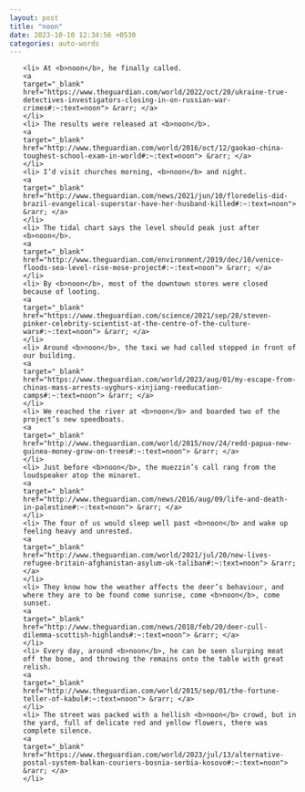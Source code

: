 ```yaml
---
layout: post
title: "noon"
date: 2023-10-10 12:34:56 +0530
categories: auto-words
---
```

<ol>

    <li> At <b>noon</b>, he finally called.
    <a 
    target="_blank" 
    href="https://www.theguardian.com/world/2022/oct/20/ukraine-true-detectives-investigators-closing-in-on-russian-war-crimes#:~:text=noon"> &rarr; </a>
    </li>
    <li> The results were released at <b>noon</b>.
    <a 
    target="_blank" 
    href="http://www.theguardian.com/world/2016/oct/12/gaokao-china-toughest-school-exam-in-world#:~:text=noon"> &rarr; </a>
    </li>
    <li> I’d visit churches morning, <b>noon</b> and night.
    <a 
    target="_blank" 
    href="http://www.theguardian.com/news/2021/jun/10/floredelis-did-brazil-evangelical-superstar-have-her-husband-killed#:~:text=noon"> &rarr; </a>
    </li>
    <li> The tidal chart says the level should peak just after <b>noon</b>.
    <a 
    target="_blank" 
    href="http://www.theguardian.com/environment/2019/dec/10/venice-floods-sea-level-rise-mose-project#:~:text=noon"> &rarr; </a>
    </li>
    <li> By <b>noon</b>, most of the downtown stores were closed because of looting.
    <a 
    target="_blank" 
    href="https://www.theguardian.com/science/2021/sep/28/steven-pinker-celebrity-scientist-at-the-centre-of-the-culture-wars#:~:text=noon"> &rarr; </a>
    </li>
    <li> Around <b>noon</b>, the taxi we had called stopped in front of our building.
    <a 
    target="_blank" 
    href="https://www.theguardian.com/world/2023/aug/01/my-escape-from-chinas-mass-arrests-uyghurs-xinjiang-reeducation-camps#:~:text=noon"> &rarr; </a>
    </li>
    <li> We reached the river at <b>noon</b> and boarded two of the project’s new speedboats.
    <a 
    target="_blank" 
    href="http://www.theguardian.com/world/2015/nov/24/redd-papua-new-guinea-money-grow-on-trees#:~:text=noon"> &rarr; </a>
    </li>
    <li> Just before <b>noon</b>, the muezzin’s call rang from the loudspeaker atop the minaret.
    <a 
    target="_blank" 
    href="http://www.theguardian.com/news/2016/aug/09/life-and-death-in-palestine#:~:text=noon"> &rarr; </a>
    </li>
    <li> The four of us would sleep well past <b>noon</b> and wake up feeling heavy and unrested.
    <a 
    target="_blank" 
    href="http://www.theguardian.com/world/2021/jul/20/new-lives-refugee-britain-afghanistan-asylum-uk-taliban#:~:text=noon"> &rarr; </a>
    </li>
    <li> They know how the weather affects the deer’s behaviour, and where they are to be found come sunrise, come <b>noon</b>, come sunset.
    <a 
    target="_blank" 
    href="http://www.theguardian.com/news/2018/feb/20/deer-cull-dilemma-scottish-highlands#:~:text=noon"> &rarr; </a>
    </li>
    <li> Every day, around <b>noon</b>, he can be seen slurping meat off the bone, and throwing the remains onto the table with great relish.
    <a 
    target="_blank" 
    href="http://www.theguardian.com/world/2015/sep/01/the-fortune-teller-of-kabul#:~:text=noon"> &rarr; </a>
    </li>
    <li> The street was packed with a hellish <b>noon</b> crowd, but in the yard, full of delicate red and yellow flowers, there was complete silence.
    <a 
    target="_blank" 
    href="https://www.theguardian.com/world/2023/jul/13/alternative-postal-system-balkan-couriers-bosnia-serbia-kosovo#:~:text=noon"> &rarr; </a>
    </li>